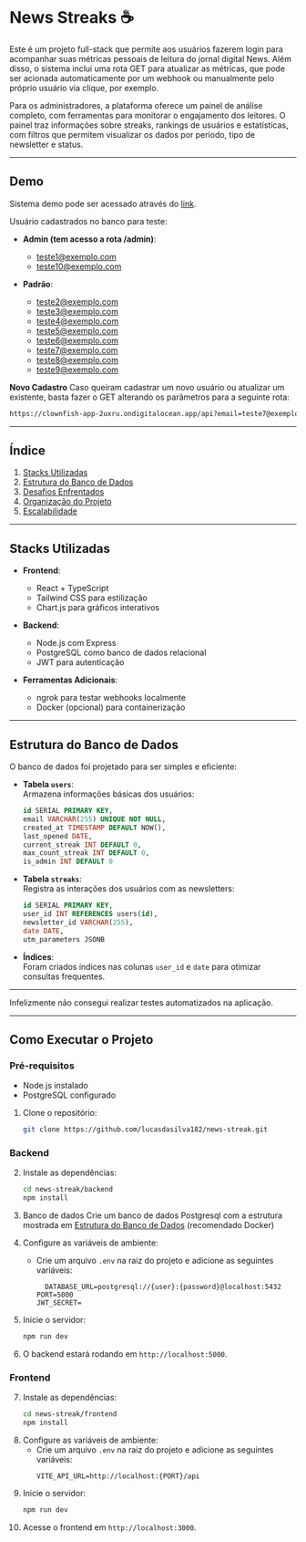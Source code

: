 # **News Streaks ☕**

Este é um projeto full-stack que permite aos usuários fazerem login para acompanhar suas métricas
pessoais de leitura do jornal digital News. Além disso, o sistema inclui uma rota GET para atualizar
as métricas, que pode ser acionada automaticamente por um webhook ou manualmente pelo próprio
usuário via clique, por exemplo.

Para os administradores, a plataforma oferece um painel de análise completo, com ferramentas para
monitorar o engajamento dos leitores. O painel traz informações sobre streaks, rankings de usuários
e estatísticas, com filtros que permitem visualizar os dados por período, tipo de newsletter e
status.

---

## **Demo**

Sistema demo pode ser acessado através do [link](https://streaks-news.vercel.app/).

Usuário cadastrados no banco para teste:

- **Admin (tem acesso a rota /admin)**:

  - teste1@exemplo.com
  - teste10@exemplo.com

- **Padrão**:
  - teste2@exemplo.com
  - teste3@exemplo.com
  - teste4@exemplo.com
  - teste5@exemplo.com
  - teste6@exemplo.com
  - teste7@exemplo.com
  - teste8@exemplo.com
  - teste9@exemplo.com

**Novo Cadastro** Caso queiram cadastrar um novo usuário ou atualizar um existente, basta fazer o
GET alterando os parâmetros para a seguinte rota:

```bash
https://clownfish-app-2uxru.ondigitalocean.app/api?email=teste7@exemplo.com&id=post_2025-02-22&utm_source=&utm_medium=&utm_campaign=&utm_channel=
```

---

## **Índice**

1. [Stacks Utilizadas](#stacks-utilizadas)
2. [Estrutura do Banco de Dados](#estrutura-do-banco-de-dados)
3. [Desafios Enfrentados](#desafios-enfrentados)
4. [Organização do Projeto](#organização-do-projeto)
5. [Escalabilidade](#escalabilidade)

---

## **Stacks Utilizadas**

- **Frontend**:

  - React + TypeScript
  - Tailwind CSS para estilização
  - Chart.js para gráficos interativos

- **Backend**:

  - Node.js com Express
  - PostgreSQL como banco de dados relacional
  - JWT para autenticação

- **Ferramentas Adicionais**:
  - ngrok para testar webhooks localmente
  - Docker (opcional) para containerização

---

## **Estrutura do Banco de Dados**

O banco de dados foi projetado para ser simples e eficiente:

- **Tabela `users`**:  
  Armazena informações básicas dos usuários:

  ```sql
  id SERIAL PRIMARY KEY,
  email VARCHAR(255) UNIQUE NOT NULL,
  created_at TIMESTAMP DEFAULT NOW(),
  last_opened DATE,
  current_streak INT DEFAULT 0,
  max_count_streak INT DEFAULT 0,
  is_admin INT DEFAULT 0
  ```

- **Tabela `streaks`**:  
  Registra as interações dos usuários com as newsletters:

  ```sql
  id SERIAL PRIMARY KEY,
  user_id INT REFERENCES users(id),
  newsletter_id VARCHAR(255),
  date DATE,
  utm_parameters JSONB
  ```

- **Índices**:  
  Foram criados índices nas colunas `user_id` e `date` para otimizar consultas frequentes.

---

Infelizmente não consegui realizar testes automatizados na aplicação.

---

## **Como Executar o Projeto**

### **Pré-requisitos**

- Node.js instalado
- PostgreSQL configurado

1. Clone o repositório:
   ```bash
   git clone https://github.com/lucasdasilva182/news-streak.git
   ```

### **Backend**

2. Instale as dependências:
   ```bash
   cd news-streak/backend
   npm install
   ```
3. Banco de dados Crie um banco de dados Postgresql com a estrutura mostrada em
   [Estrutura do Banco de Dados](#estrutura-do-banco-de-dados) (recomendado Docker)

4. Configure as variáveis de ambiente:
   - Crie um arquivo `.env` na raiz do projeto e adicione as seguintes variáveis:
     ```
       DATABASE_URL=postgresql://{user}:{password}@localhost:5432
     PORT=5000
     JWT_SECRET=
     ```
5. Inicie o servidor:
   ```bash
   npm run dev
   ```
6. O backend estará rodando em `http://localhost:5000`.

### **Frontend**

7. Instale as dependências:
   ```bash
   cd news-streak/frontend
   npm install
   ```
8. Configure as variáveis de ambiente:
   - Crie um arquivo `.env` na raiz do projeto e adicione as seguintes variáveis:
     ```
     VITE_API_URL=http://localhost:{PORT}/api
     ```
9. Inicie o servidor:
   ```bash
   npm run dev
   ```
10. Acesse o frontend em `http://localhost:3000`.

